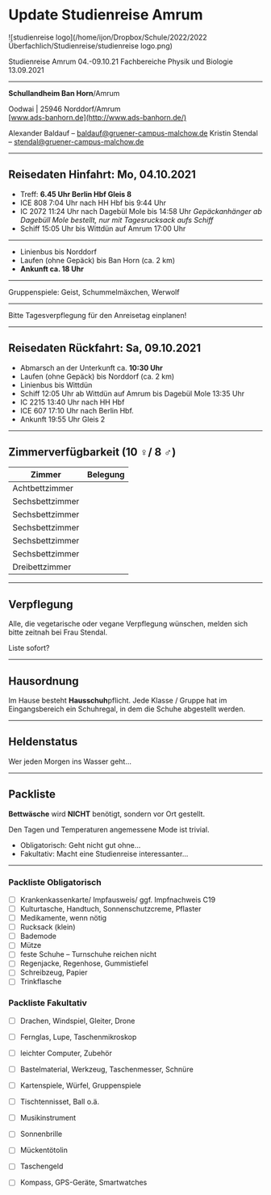 # Update Studienreise Amrum 
![studienreise logo](/home/ijon/Dropbox/Schule/2022/2022 Überfachlich/Studienreise/studienreise logo.png)

Studienreise Amrum 04.-09.10.21 
Fachbereiche Physik und Biologie
13.09.2021

---

**Schullandheim Ban Horn**/Amrum

Oodwai | 25946 Norddorf/Amrum	
[www.ads-banhorn.de](http://www.ads-banhorn.de/)

Alexander Baldauf – [baldauf@gruener-campus-malchow.de](mailto:baldauf@gruener-campus-malchow.de)
Kristin Stendal – [stendal@gruener-campus-malchow.de](mailto:stendal@gruener-campus-malchow.de)

---

## Reisedaten Hinfahrt: Mo, 04.10.2021	

* Treff: **6.45 Uhr Berlin Hbf Gleis 8** 
* ICE 808 7:04 Uhr  nach HH Hbf bis 9:44 Uhr 
* IC 2072 11:24 Uhr nach Dagebül Mole bis 14:58 Uhr
  *Gepäckanhänger ab Dagebüll Mole bestellt, nur mit Tagesrucksack aufs Schiff*
* Schiff 15:05 Uhr bis Wittdün auf Amrum 17:00 Uhr

---

* Linienbus bis Norddorf 
* Laufen (ohne Gepäck) bis Ban Horn (ca. 2 km)
* **Ankunft ca. 18 Uhr**

---

Gruppenspiele: Geist, Schummelmäxchen, Werwolf

---

Bitte Tagesverpflegung für den Anreisetag einplanen!

---

## Reisedaten Rückfahrt: Sa, 09.10.2021

* Abmarsch an der Unterkunft ca. **10:30 Uhr**
* Laufen (ohne Gepäck) bis Norddorf (ca. 2 km)
* Linienbus bis Wittdün
* Schiff 12:05 Uhr ab Wittdün auf Amrum bis Dagebül Mole 13:35 Uhr
* IC 2215 13:40 Uhr nach HH Hbf
* ICE 607 17:10 Uhr nach Berlin Hbf. 
* Ankunft 19:55 Uhr Gleis 2

---

## Zimmerverfügbarkeit (10 ♀/ 8 ♂)

| Zimmer          | Belegung |
| --------------- | -------- |
| Achtbettzimmer  |          |
| Sechsbettzimmer |          |
| Sechsbettzimmer |          |
| Sechsbettzimmer |          |
| Sechsbettzimmer |          |
| Sechsbettzimmer |          |
| Dreibettzimmer  |          |

---

## Verpflegung

Alle, die vegetarische oder vegane Verpflegung wünschen, melden sich bitte zeitnah bei Frau Stendal.

Liste sofort?

---

## Hausordnung

Im Hause besteht **Hausschuh**pflicht. Jede Klasse / Gruppe hat im Eingangsbereich ein Schuhregal, in dem die Schuhe abgestellt werden.

---

## Heldenstatus

Wer jeden Morgen ins Wasser geht...

---

## Packliste

**Bettwäsche** wird **NICHT** benötigt, sondern vor Ort gestellt.

Den Tagen und Temperaturen angemessene Mode ist trivial.

* Obligatorisch: Geht nicht gut ohne...
* Fakultativ: Macht eine Studienreise interessanter...

---

### Packliste Obligatorisch

- [ ] Krankenkassenkarte/ Impfausweis/ ggf. Impfnachweis C19
- [ ] Kulturtasche, Handtuch, Sonnenschutzcreme, Pflaster
- [ ] Medikamente, wenn nötig
- [ ] Rucksack (klein)
- [ ] Bademode
- [ ] Mütze 
- [ ] feste Schuhe – Turnschuhe reichen nicht 
- [ ] Regenjacke, Regenhose, Gummistiefel
- [ ] Schreibzeug, Papier
- [ ] Trinkflasche

### Packliste Fakultativ

- [ ] Drachen, Windspiel, Gleiter, Drone
- [ ] Fernglas, Lupe, Taschenmikroskop
- [ ] leichter Computer, Zubehör
- [ ] Bastelmaterial, Werkzeug, Taschenmesser, Schnüre
- [ ] Kartenspiele, Würfel, Gruppenspiele
- [ ] Tischtennisset, Ball o.ä.
- [ ] Musikinstrument
- [ ] Sonnenbrille
- [ ] Mückentötolin
- [ ] Taschengeld
- [ ] Kompass, GPS-Geräte, Smartwatches

  
